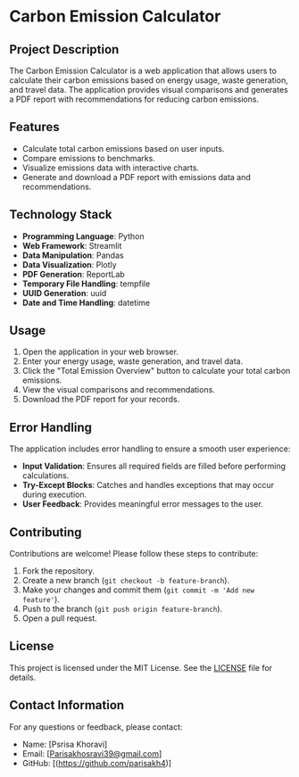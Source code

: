 # Carbon Emission Calculator

## Project Description

The Carbon Emission Calculator is a web application that allows users to calculate their carbon emissions based on energy usage, waste generation, and travel data. The application provides visual comparisons and generates a PDF report with recommendations for reducing carbon emissions.

## Features

- Calculate total carbon emissions based on user inputs.
- Compare emissions to benchmarks.
- Visualize emissions data with interactive charts.
- Generate and download a PDF report with emissions data and recommendations.

## Technology Stack

- **Programming Language**: Python
- **Web Framework**: Streamlit
- **Data Manipulation**: Pandas
- **Data Visualization**: Plotly
- **PDF Generation**: ReportLab
- **Temporary File Handling**: tempfile
- **UUID Generation**: uuid
- **Date and Time Handling**: datetime

## Usage

1. Open the application in your web browser.
2. Enter your energy usage, waste generation, and travel data.
3. Click the "Total Emission Overview" button to calculate your total carbon emissions.
4. View the visual comparisons and recommendations.
5. Download the PDF report for your records.

## Error Handling

The application includes error handling to ensure a smooth user experience:
- **Input Validation**: Ensures all required fields are filled before performing calculations.
- **Try-Except Blocks**: Catches and handles exceptions that may occur during execution.
- **User Feedback**: Provides meaningful error messages to the user.

## Contributing

Contributions are welcome! Please follow these steps to contribute:
1. Fork the repository.
2. Create a new branch (`git checkout -b feature-branch`).
3. Make your changes and commit them (`git commit -m 'Add new feature'`).
4. Push to the branch (`git push origin feature-branch`).
5. Open a pull request.

## License

This project is licensed under the MIT License. See the [LICENSE](LICENSE) file for details.

## Contact Information

For any questions or feedback, please contact:
- Name: [Psrisa Khoravi]
- Email: [Parisakhosravi39@gmail.com]
- GitHub: [(https://github.com/parisakh4)]
 
